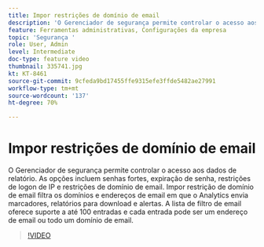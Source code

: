 ```yaml
---
title: Impor restrições de domínio de email
description: 'O Gerenciador de segurança permite controlar o acesso aos dados de relatório. As opções incluem senhas fortes, expiração de senha, restrições de logon de IP e restrições de domínio de email. Impor restrição de domínio de email filtra os domínios e endereços de email em que o Analytics envia marcadores, relatórios para download e alertas. A lista de filtro de email oferece suporte a até 100 entradas e cada entrada pode ser um endereço de email ou todo um domínio de email. '
feature: Ferramentas administrativas, Configurações da empresa
topic: 'Segurança '
role: User, Admin
level: Intermediate
doc-type: feature video
thumbnail: 335741.jpg
kt: KT-8461
source-git-commit: 9cfeda9bd17455ffe9315efe3ffde5482ae27991
workflow-type: tm+mt
source-wordcount: '137'
ht-degree: 70%

---
```



# Impor restrições de domínio de email

O Gerenciador de segurança permite controlar o acesso aos dados de relatório. As opções incluem senhas fortes, expiração de senha, restrições de logon de IP e restrições de domínio de email. Impor restrição de domínio de email filtra os domínios e endereços de email em que o Analytics envia marcadores, relatórios para download e alertas. A lista de filtro de email oferece suporte a até 100 entradas e cada entrada pode ser um endereço de email ou todo um domínio de email.


>[!VIDEO](https://video.tv.adobe.com/v/335741/?quality=12&learn=on)